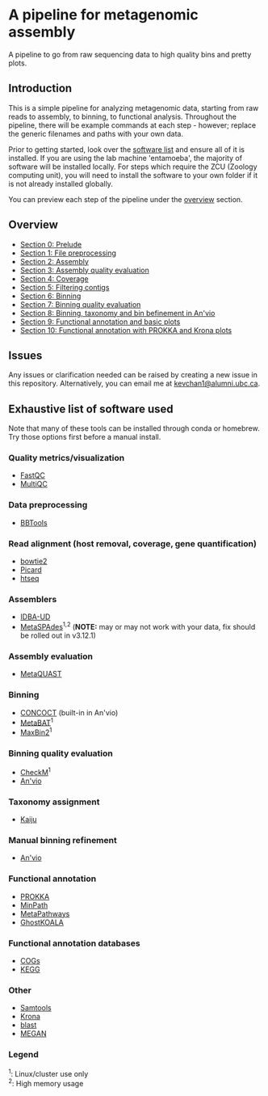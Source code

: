 # A pipeline for metagenomic assembly

A pipeline to go from raw sequencing data to high quality bins and pretty plots.

## Introduction

This is a simple pipeline for analyzing metagenomic data, starting from raw reads to assembly, to binning, to functional analysis. Throughout the pipeline, there 
will be example commands at each step - however; replace the generic filenames and paths with your own data. 

Prior to getting started, look over the [software list](#exhaustive-list-of-software-used) and ensure all of it is installed. If you are using the lab machine 'entamoeba', the majority of software will be installed locally. For steps which require the ZCU (Zoology computing unit), you will need to install the software to your own folder if it is not already installed globally.

You can preview each step of the pipeline under the [overview](#overview) section.

## Overview

- [Section 0: Prelude][section0]
- [Section 1: File preprocessing][section1]
- [Section 2: Assembly][section2]
- [Section 3: Assembly quality evaluation][section3]
- [Section 4: Coverage][section4]
- [Section 5: Filtering contigs][section5]
- [Section 6: Binning][section6]
- [Section 7: Binning quality evaluation][section7]
- [Section 8: Binning, taxonomy and bin befinement in An'vio][section8]
- [Section 9: Functional annotation and basic plots][section9]
- [Section 10: Functional annotation with PROKKA and Krona plots][section10]

## Issues

Any issues or clarification needed can be raised by creating a new issue in this repository. Alternatively, you can email me at kevchan1@alumni.ubc.ca.

## Exhaustive list of software used

Note that many of these tools can be installed through conda or homebrew. Try those options first before a manual install.

### Quality metrics/visualization 

- [FastQC][fastqc-link]
- [MultiQC][multiqc-link]

### Data preprocessing

- [BBTools][bbtools-link]

### Read alignment (host removal, coverage, gene quantification)

- [bowtie2][bowtie2-link]
- [Picard][picard-link] 
- [htseq][htseq-link] 

### Assemblers

- [IDBA-UD][idba-ud-link] 
- [MetaSPAdes][metaspades-link]<sup>1,2</sup> (**NOTE:** may or may not work with your data, fix should be rolled out in v3.12.1) 

### Assembly evaluation

- [MetaQUAST][metaquast-link]

### Binning

- [CONCOCT][concoct-link] (built-in in An'vio) 
- [MetaBAT][metabat-link]<sup>1</sup> 
- [MaxBin2][maxbin2-link]<sup>1</sup> 

### Binning quality evaluation

- [CheckM][checkm-link]<sup>1</sup> 
- [An'vio][anvio-link] 

### Taxonomy assignment

- [Kaiju][kaiju-link]

### Manual binning refinement

- [An'vio][anvio-link] 

### Functional annotation

- [PROKKA][prokka-link] 
- [MinPath][minpath-link] 
- [MetaPathways][metapathways-link] 
- [GhostKOALA][ghostkoala-link] 

### Functional annotation databases

- [COGs][cogs-link] 
- [KEGG][kegg-link] 

### Other

- [Samtools][samtools-link] 
- [Krona][krona-link] 
- [blast][blast-link] 
- [MEGAN][megan-link] 

### Legend

<sup>1</sup>: Linux/cluster use only <br/>
<sup>2</sup>: High memory usage

[fastqc-link]: https://www.bioinformatics.babraham.ac.uk/projects/fastqc/
[multiqc-link]: http://multiqc.info/
[bbtools-link]: https://sourceforge.net/projects/bbmap/
[bowtie2-link]: http://bowtie-bio.sourceforge.net/bowtie2/index.shtml
[picard-link]: https://broadinstitute.github.io/picard/
[htseq-link]: https://htseq.readthedocs.io/en/release_0.10.0/overview.html
[idba-ud-link]: https://github.com/loneknightpy/idba
[metaspades-link]: http://cab.spbu.ru/files/release3.12.0/manual.html
[metaquast-link]: http://quast.bioinf.spbau.ru/manual.html
[concoct-link]: https://concoct.readthedocs.io/en/latest/
[metabat-link]: https://bitbucket.org/berkeleylab/metabat
[maxbin2-link]: https://downloads.jbei.org/data/microbial_communities/MaxBin/MaxBin.html
[checkm-link]: https://github.com/Ecogenomics/CheckM/wiki
[anvio-link]: http://merenlab.org/software/anvio/
[kaiju-link]: https://github.com/bioinformatics-centre/kaiju
[prokka-link]: https://github.com/tseemann/prokka
[minpath-link]: http://omics.informatics.indiana.edu/MinPath/
[metapathways-link]: https://github.com/hallamlab/metapathways2
[ghostkoala-link]: https://www.kegg.jp/ghostkoala/
[cogs-link]: https://www.ncbi.nlm.nih.gov/COG/
[kegg-link]: https://www.kegg.jp/kegg/
[samtools-link]: http://www.htslib.org/
[krona-link]: https://github.com/marbl/Krona/wiki
[blast-link]: https://www.ncbi.nlm.nih.gov/books/NBK279684/
[megan-link]: https://ab.inf.uni-tuebingen.de/software/megan6
[section0]: section_0/
[section1]: section_1/
[section2]: section_2
[section3]: section_3
[section4]: section_4
[section5]: section_5
[section6]: section_6
[section7]: section_7
[section8]: section_8
[section9]: section_9
[section10]: section_10

